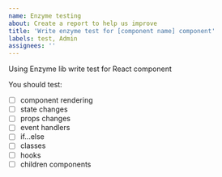 ```yaml
---
name: Enzyme testing
about: Create a report to help us improve
title: 'Write enzyme test for [component name] component'
labels: test, Admin
assignees: ''
---
```


Using Enzyme lib write test for React component

You should test:

- [ ] component rendering
- [ ] state changes
- [ ] props changes
- [ ] event handlers
- [ ] if...else
- [ ] classes
- [ ] hooks
- [ ] children components

